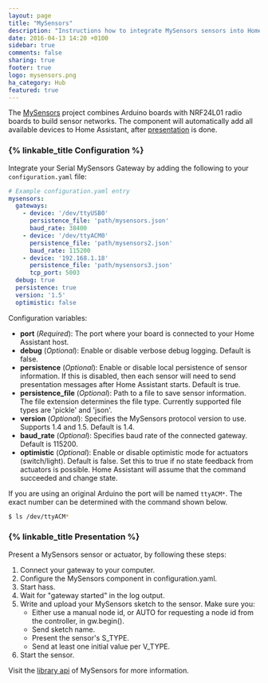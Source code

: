 ```yaml
---
layout: page
title: "MySensors"
description: "Instructions how to integrate MySensors sensors into Home Assistant."
date: 2016-04-13 14:20 +0100
sidebar: true
comments: false
sharing: true
footer: true
logo: mysensors.png
ha_category: Hub
featured: true
---
```


The [MySensors](https://www.mysensors.org) project combines Arduino boards with NRF24L01 radio boards to build sensor networks. The component will automatically add all available devices to Home Assistant, after [presentation](#presentation) is done.

### {% linkable_title Configuration %}

Integrate your Serial MySensors Gateway by adding the following to your `configuration.yaml` file:

```yaml
# Example configuration.yaml entry
mysensors:
  gateways:
    - device: '/dev/ttyUSB0'
      persistence_file: 'path/mysensors.json'
      baud_rate: 38400
    - device: '/dev/ttyACM0'
      persistence_file: 'path/mysensors2.json'
      baud_rate: 115200
    - device: '192.168.1.18'
      persistence_file: 'path/mysensors3.json'
      tcp_port: 5003
  debug: true
  persistence: true
  version: '1.5'
  optimistic: false
```

Configuration variables:

- **port** (*Required*): The port where your board is connected to your Home Assistant host.
- **debug** (*Optional*): Enable or disable verbose debug logging. Default is false.
- **persistence** (*Optional*): Enable or disable local persistence of sensor information. If this is disabled, then each sensor will need to send presentation messages after Home Assistant starts. Default is true.
- **persistence_file** (*Optional*): Path to a file to save sensor information. The file extension determines the file type. Currently supported file types are 'pickle' and 'json'.
- **version** (*Optional*): Specifies the MySensors protocol version to use. Supports 1.4 and 1.5. Default is 1.4.
- **baud_rate** (*Optional*): Specifies baud rate of the connected gateway. Default is 115200.
- **optimistic** (*Optional*): Enable or disable optimistic mode for actuators (switch/light). Default is false. Set this to true if no state feedback from actuators is possible. Home Assistant will assume that the command succeeded and change state.

If you are using an original Arduino the port will be named `ttyACM*`. The exact number can be determined with the command shown below.

```bash
$ ls /dev/ttyACM*
```

### {% linkable_title Presentation %}

Present a MySensors sensor or actuator, by following these steps:

1. Connect your gateway to your computer.
2. Configure the MySensors component in configuration.yaml.
3. Start hass.
4. Wait for "gateway started" in the log output.
5. Write and upload your MySensors sketch to the sensor. Make sure you:
    - Either use a manual node id, or AUTO for requesting a node id from the controller, in gw.begin().
    - Send sketch name.
    - Present the sensor's S_TYPE.
    - Send at least one initial value per V_TYPE.
6. Start the sensor.

Visit the [library api] of MySensors for more information.

[library api]: https://www.mysensors.org/download/sensor_api_15
